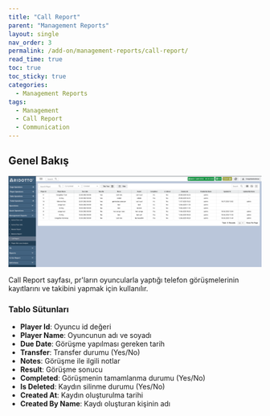 ```yaml
---
title: "Call Report"
parent: "Management Reports"
layout: single
nav_order: 3
permalink: /add-on/management-reports/call-report/
read_time: true
toc: true
toc_sticky: true
categories:
  - Management Reports
tags:
  - Management
  - Call Report
  - Communication
---
```



## Genel Bakış
![img_9.png](img_9.png)

Call Report sayfası, pr'ların  oyuncularla yaptığı  telefon görüşmelerinin kayıtlarını ve takibini yapmak için kullanılır.

### Tablo Sütunları
- **Player Id**: Oyuncu id değeri
- **Player Name**: Oyuncunun adı ve soyadı
- **Due Date**: Görüşme yapılması gereken tarih
- **Transfer**: Transfer durumu (Yes/No)
- **Notes**: Görüşme ile ilgili notlar
- **Result**: Görüşme sonucu
- **Completed**: Görüşmenin tamamlanma durumu (Yes/No)
- **Is Deleted**: Kaydın silinme durumu (Yes/No)
- **Created At**: Kaydın oluşturulma tarihi
- **Created By Name**: Kaydı oluşturan kişinin adı 

